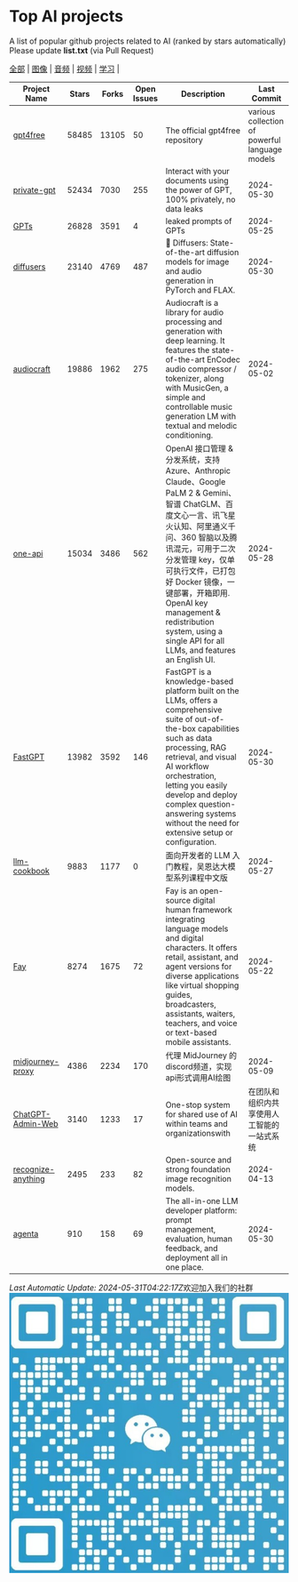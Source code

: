# Top AI projects
A list of popular github projects related to AI (ranked by stars automatically)
Please update **list.txt** (via Pull Request)

<a href="./README.md">全部</a> |   <a href="./READMEpicture.md">图像</a> |   <a href="./READMEaudio.md">音频</a> | <a href="./READMEvideo.md">视频</a> | <a href="./READMElearn.md">学习</a> | 

| Project Name | Stars | Forks | Open Issues | Description | Last Commit |
| ------------ | ----- | ----- | ----------- | ----------- | ----------- |
| [gpt4free](https://github.com/xtekky/gpt4free) | 58485 | 13105 | 50 | The official gpt4free repository | various collection of powerful language models | 2024-05-28 |
| [private-gpt](https://github.com/zylon-ai/private-gpt) | 52434 | 7030 | 255 | Interact with your documents using the power of GPT, 100% privately, no data leaks | 2024-05-30 |
| [GPTs](https://github.com/linexjlin/GPTs) | 26828 | 3591 | 4 | leaked prompts of GPTs | 2024-05-25 |
| [diffusers](https://github.com/huggingface/diffusers) | 23140 | 4769 | 487 | 🤗 Diffusers: State-of-the-art diffusion models for image and audio generation in PyTorch and FLAX. | 2024-05-30 |
| [audiocraft](https://github.com/facebookresearch/audiocraft) | 19886 | 1962 | 275 | Audiocraft is a library for audio processing and generation with deep learning. It features the state-of-the-art EnCodec audio compressor / tokenizer, along with MusicGen, a simple and controllable music generation LM with textual and melodic conditioning. | 2024-05-02 |
| [one-api](https://github.com/songquanpeng/one-api) | 15034 | 3486 | 562 | OpenAI 接口管理 & 分发系统，支持 Azure、Anthropic Claude、Google PaLM 2 & Gemini、智谱 ChatGLM、百度文心一言、讯飞星火认知、阿里通义千问、360 智脑以及腾讯混元，可用于二次分发管理 key，仅单可执行文件，已打包好 Docker 镜像，一键部署，开箱即用. OpenAI key management & redistribution system, using a single API for all LLMs, and features an English UI. | 2024-05-28 |
| [FastGPT](https://github.com/labring/FastGPT) | 13982 | 3592 | 146 | FastGPT is a knowledge-based platform built on the LLMs, offers a comprehensive suite of out-of-the-box capabilities such as data processing, RAG retrieval, and visual AI workflow orchestration, letting you easily develop and deploy complex question-answering systems without the need for extensive setup or configuration. | 2024-05-30 |
| [llm-cookbook](https://github.com/datawhalechina/llm-cookbook) | 9883 | 1177 | 0 | 面向开发者的 LLM 入门教程，吴恩达大模型系列课程中文版 | 2024-05-27 |
| [Fay](https://github.com/xszyou/Fay) | 8274 | 1675 | 72 | Fay is an open-source digital human framework integrating language models and digital characters. It offers retail, assistant, and agent versions for diverse applications like virtual shopping guides, broadcasters, assistants, waiters, teachers, and voice or text-based mobile assistants. | 2024-05-22 |
| [midjourney-proxy](https://github.com/novicezk/midjourney-proxy) | 4386 | 2234 | 170 | 代理 MidJourney 的discord频道，实现api形式调用AI绘图 | 2024-05-09 |
| [ChatGPT-Admin-Web](https://github.com/AprilNEA/ChatGPT-Admin-Web) | 3140 | 1233 | 17 | One-stop system for shared use of AI within teams and organizationswith | 在团队和组织内共享使用人工智能的一站式系统 | 2023-12-27 |
| [recognize-anything](https://github.com/xinyu1205/recognize-anything) | 2495 | 233 | 82 | Open-source and strong foundation image recognition models. | 2024-04-13 |
| [agenta](https://github.com/Agenta-AI/agenta) | 910 | 158 | 69 | The all-in-one LLM developer platform: prompt management, evaluation, human feedback, and deployment all in one place. | 2024-05-30 |

*Last Automatic Update: 2024-05-31T04:22:17Z*欢迎加入我们的社群 ![](https://raw.githubusercontent.com/mouuii/picture/master/weichat.jpg) 